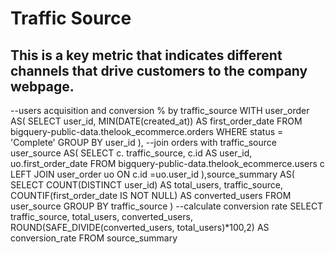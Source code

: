 # Traffic Source
## This is a key metric that indicates different channels that drive customers to the company webpage.


--users acquisition and conversion % by traffic_source
WITH user_order AS(
  SELECT
    user_id,
    MIN(DATE(created_at)) AS first_order_date
  FROM
    bigquery-public-data.thelook_ecommerce.orders
  WHERE status = 'Complete'
  GROUP BY
    user_id
),
--join orders with traffic_source
user_source AS(
  SELECT
    c. traffic_source,
    c.id AS user_id,
    uo.first_order_date
  FROM
    bigquery-public-data.thelook_ecommerce.users c
  LEFT JOIN
    user_order uo
    ON c.id =uo.user_id
),source_summary AS( 
  SELECT
    COUNT(DISTINCT user_id) AS total_users,
    traffic_source,
    COUNTIF(first_order_date IS NOT NULL) AS converted_users
FROM
  user_source
GROUP BY 
  traffic_source 
)
--calculate conversion rate
SELECT
  traffic_source,
  total_users,
  converted_users,
  ROUND(SAFE_DIVIDE(converted_users, total_users)*100,2) AS conversion_rate
FROM
  source_summary
